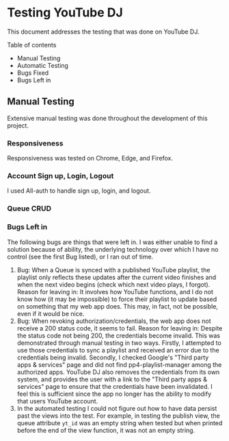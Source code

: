# Testing YouTube DJ
This document addresses the testing that was done on YouTube DJ.

Table of contents

- Manual Testing
- Automatic Testing
- Bugs Fixed
- Bugs Left in

## Manual Testing
Extensive manual testing was done throughout the development of this project.

### Responsiveness
Responsiveness was tested on Chrome, Edge, and Firefox. 

### Account Sign up, Login, Logout
I used All-auth to handle sign up, login, and logout. 

### Queue CRUD




### Bugs Left in
The following bugs are things that were left in. I was either unable to find a solution because of ability, the underlying technology over which I have no control (see the first Bug listed), or I ran out of time.

1. Bug: When a Queue is synced with a published YouTube playlist, the playlist only reflects these updates after the current video finishes and when the next video begins (check which next video plays, I forgot). 
Reason for leaving in: It involves how YouTube functions, and I do not know how (it may be impossible) to force their playlist to update based on something that my web app does. This may, in fact, not be possible, even if it would be nice.
2. Bug: When revoking authorization/credentials, the web app does not receive a 200 status code, it seems to fail.
Reason for leaving in: Despite the status code not being 200, the credentials become invalid. This was demonstrated through manual testing in two ways. Firstly, I attempted to use those credentials to sync a playlist and received an error due to the credentials being invalid. Secondly, I checked Google's "Third party apps & services" page and did not find pp4-playlist-manager among the authorized apps. YouTube DJ also removes the credentials from its own system, and provides the user with a link to the "Third party apps & services" page to ensure that the credentials have been invalidated. I feel this is sufficient since the app no longer has the ability to modify that users YouTube account.
3. In the automated testing I could not figure out how to have data persist past the views into the test. For example, in testing the publish view, the queue attribute `yt_id` was an empty string when tested but when printed before the end of the view function, it was not an empty string. 